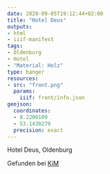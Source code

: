 ```yaml
---
date: 2020-09-05T19:12:44+02:00
title: "Hotel Deus"
outputs:
- html
- iiif-manifest
tags:
- Oldenburg
- Hotel
- "Material: Holz"
type: hanger
resources:
- src: "front.png"
  params:
    iiif: front/info.json
geojson:
  coordinates:
  - 8.2200109
  - 53.1430279
  precision: exact
---
```

Hotel Deus, Oldenburg


<div class="source">Gefunden bei <a href="https://www.neue-arbeit-brockensammlung.de/geschaefte/zweigstelle-kim/">KiM</a></div>
